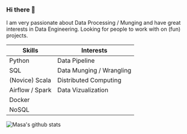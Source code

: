 ### Hi there 👋

I am very passionate about Data Processing / Munging and have great interests in Data Engineering.
Looking for people to work with on (fun) projects.

| **Skills**      | **Interests**            |
|-----------------|--------------------------|
| Python          | Data Pipeline            |
| SQL             | Data Munging / Wrangling |
| (Novice) Scala  | Distributed Computing    |
| Airflow / Spark | Data Vizualization       |
| Docker          |                          |
| NoSQL           |                          |

![Masa's github stats](https://github-readme-stats.vercel.app/api?username=Masamerc&show_icons=true&theme=onedark)
